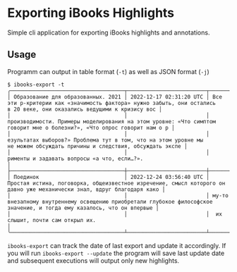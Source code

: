 # Exporting iBooks Highlights

Simple cli application for exporting iBooks highlights and annotations.

## Usage

Programm can output in table format (`-t`) as well as JSON format (`-j`)
```
$ ibooks-export -t
╭────────────────────────────────────┬─────────────────────────┬────────────────────────────────────────────────────────────────────────────────────────────────────────────────────────╮
│ Образование для образованных. 2021 │ 2022-12-17 02:31:20 UTC │ Все эти p-критерии как «значимость фактора» нужно забыть, они остались в 20 веке, они оказались ведущими к кризису вос │
│                                    │                         │ производимости. Примеры моделирования на этом уровне: «Что симптом говорит мне о болезни?», «Что опрос говорит нам о р │
│                                    │                         │ езультатах выборов?» Проблема тут в том, что на этом уровне мы не можем обсуждать причины и следствия, обсуждать экспе │
│                                    │                         │ рименты и задавать вопросы «а что, если…?».                                                                            │
├────────────────────────────────────┼─────────────────────────┼────────────────────────────────────────────────────────────────────────────────────────────────────────────────────────┤
│ Поединок                           │ 2022-12-24 03:56:40 UTC │ Простая истина, поговорка, общеизвестное изречение, смысл которого он давно уже механически знал, вдруг благодаря како │
│                                    │                         │ му-то внезапному внутреннему освещению приобретали глубокое философское значение, и тогда ему казалось, что он впервые │
│                                    │                         │  их слышит, почти сам открыл их.                                                                                       │
╰────────────────────────────────────┴─────────────────────────┴────────────────────────────────────────────────────────────────────────────────────────────────────────────────────────╯
```

`ibooks-export` can track the date of last export and update it accordingly. If you will run `ibooks-export --update`
the program will save last update date and subsequent executions will output only new highlights.